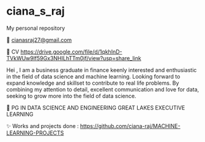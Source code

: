 # ciana_s_raj
My personal repository


:email: cianasraj27@gmail.com


:page_facing_up: CV  https://drive.google.com/file/d/1qkhInD-TVkWUw9lf59Gx3NHILhTTm0jf/view?usp=share_link 


Hei , 
I am a business graduate in finance keenly interested and enthusiastic in the field of data science and machine learning. Looking forward to  expand knowledge and skillset to contribute to real life problems. By combining my attention to detail, excellent communication and  love for data, seeking to grow more into the field of data science. 

:book: PG IN DATA SCIENCE AND ENGINEERING GREAT LAKES EXECUTIVE LEARNING 

:sparkles: Works and projects done : https://github.com/ciana-raj/MACHINE-LEARNING-PROJECTS 
